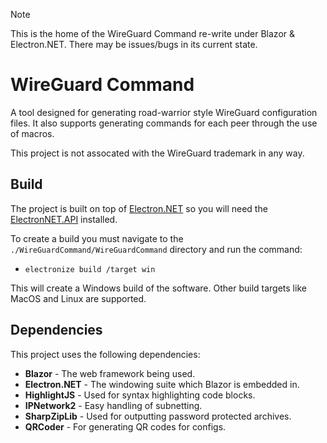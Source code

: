 > [!NOTE]  
> This is the home of the WireGuard Command re-write under Blazor & Electron.NET. There may be issues/bugs in its current state.

# WireGuard Command
A tool designed for generating road-warrior style WireGuard configuration files. It also supports generating commands for each peer through the use of macros. 

This project is not assocated with the WireGuard trademark in any way.

## Build
The project is built on top of [Electron.NET](https://github.com/ElectronNET/Electron.NET) so you will need the [ElectronNET.API](https://www.nuget.org/packages/ElectronNET.API/) installed.

To create a build you must navigate to the `./WireGuardCommand/WireGuardCommand` directory and run the command:
- `electronize build /target win`

This will create a Windows build of the software. Other build targets like MacOS and Linux are supported.

## Dependencies
This project uses the following dependencies:
- **Blazor** - The web framework being used.
- **Electron.NET** - The windowing suite which Blazor is embedded in.
- **HighlightJS** - Used for syntax highlighting code blocks.
- **IPNetwork2** - Easy handling of subnetting.
- **SharpZipLib** - Used for outputting password protected archives.
- **QRCoder** - For generating QR codes for configs.
